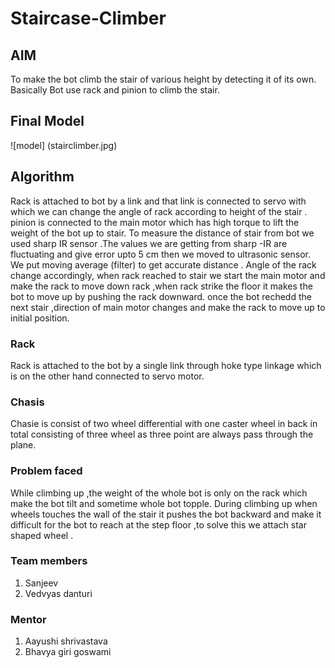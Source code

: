 # Staircase-Climber


## AIM   
To make the bot climb the stair of various height by detecting it of its own. 
Basically Bot use rack and pinion to climb the stair.
## Final Model
![model] (stairclimber.jpg)

## Algorithm  
Rack is attached to bot by a link and that link is connected to servo with which we can change the angle of rack according to height of the stair . pinion is connected to the main motor which has high torque to lift the weight of the bot up to stair.
To measure the distance of stair from bot we used sharp IR sensor .The values we are getting from sharp -IR  are fluctuating and give error upto 5 cm then we moved to ultrasonic sensor. We put moving average (filter) to get accurate distance .
Angle of the rack change accordingly, when rack reached to stair we start the main motor and make the rack to move down rack ,when rack strike  the floor  it makes the bot to move up by pushing the rack downward.
once the bot rechedd the next stair ,direction of main motor changes and make the  rack to move up to initial position.

### Rack
Rack is attached to the bot by a single link through hoke type linkage which is on the other hand connected to servo motor.

### Chasis 
Chasie is consist of two wheel differential with one caster wheel in back in total consisting of three wheel as three point are always pass through the plane.

### Problem faced  
While climbing up ,the weight of the whole bot is only on the rack which make the bot  tilt and sometime whole bot topple.
During climbing up when wheels touches the wall of the stair it pushes the bot backward and make it difficult for the bot to reach at the  step floor ,to solve this we attach star shaped wheel .
### Team members
1. Sanjeev 
2. Vedvyas danturi
### Mentor
1. Aayushi shrivastava
2. Bhavya giri goswami 
